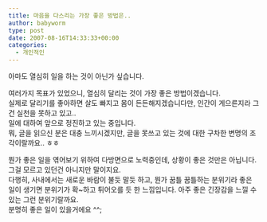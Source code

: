 ```yaml
---
title: 마음을 다스리는 가장 좋은 방법은..
author: babyworm
type: post
date: 2007-08-16T14:33:33+00:00
categories:
  - 개인적인
---
```

아마도 열심히 일을 하는 것이 아닌가 싶습니다.

여러가지 목표가 있었으니, 열심히 달리는 것이 가장 좋은 방법이겠습니다.
<br>
실제로 달리기를 좋아하면 살도 빠지고 몸이 든든해지겠습니다만, 인간이 게으른지라 그건 실천을 못하고 있고..
<br>
일에 대하여 앞으로 정진하고 있는 중입니다.
<br>
뭐, 글을 읽으신 분은 대충 느끼시겠지만, 글을 못쓰고 있는 것에 대한 구차한 변명의 조각이랄까요.. ㅎㅎ

뭔가 좋은 일을 엮어보기 위하여 다방면으로 노력중인데, 상황이 좋은 것만은 아닙니다. 그걸 모르고 있던건 아니지만 말이지요.
<br>
다행히, 사내에서는 새로운 바람이 불듯 말듯 하고, 뭔가 꿈틀 꿈틀하는 분위기라 좋은 일이 생기면 분위기가 확~하고 튀어오를 듯 한 느낌입니다. 아주 좋은 긴장감을 느낄 수 있는 그런 분위기랄까요.
<br>
분명히 좋은 일이 있을거에요 ^^;
